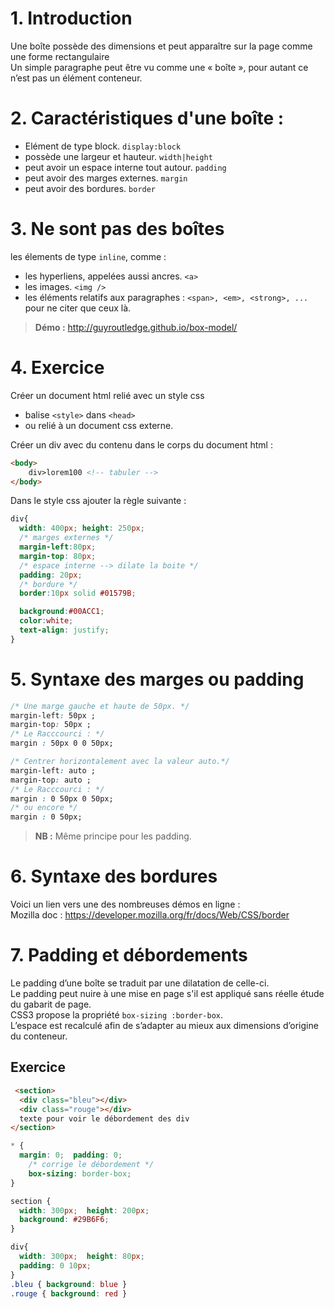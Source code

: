 # 1. Introduction  
Une boîte possède des dimensions et peut apparaître sur la page comme une forme rectangulaire  
Un simple paragraphe peut être vu comme une « boîte », pour autant ce n’est pas un élément conteneur. 
# 2. Caractéristiques d'une boîte  :
* Elément de type block.   `display:block`
* possède une largeur et hauteur.   `width|height`
* peut avoir un espace interne tout autour.   `padding`
* peut avoir des marges externes.   `margin`
* peut avoir des bordures.   `border`
# 3. Ne sont pas des boîtes
les élements de type `inline`, comme :
* les hyperliens, appelées aussi ancres. `<a>` 
* les images. `<img />`
* les éléments relatifs aux paragraphes : `<span>, <em>, <strong>, ...` pour ne citer que ceux là. 
> __Démo :__ http://guyroutledge.github.io/box-model/
# 4. Exercice
Créer un document html relié avec un style css 
* balise `<style>` dans `<head>` 
* ou relié à un document css externe.  

Créer un div avec du contenu dans le corps du document html :
```html
<body>
    div>lorem100 <!-- tabuler -->
</body>
```  
Dans le style css ajouter la règle suivante : 
```css
div{
  width: 400px; height: 250px;
  /* marges externes */
  margin-left:80px;
  margin-top: 80px;
  /* espace interne --> dilate la boite */
  padding: 20px;
  /* bordure */
  border:10px solid #01579B;

  background:#00ACC1;
  color:white;  
  text-align: justify;
}
```
# 5. Syntaxe des marges ou padding
```css
/* Une marge gauche et haute de 50px. */
margin-left: 50px ;
margin-top: 50px ;
/* Le Racccourci : */ 
margin : 50px 0 0 50px;

/* Centrer horizontalement avec la valeur auto.*/
margin-left: auto ;
margin-top: auto ;
/* Le Racccourci : */ 
margin : 0 50px 0 50px; 
/* ou encore */ 
margin : 0 50px;
```
> __NB :__ Même principe pour les padding.

# 6. Syntaxe des bordures
Voici un lien vers une des nombreuses démos en ligne :  
Mozilla doc : https://developer.mozilla.org/fr/docs/Web/CSS/border

# 7. Padding et débordements
Le padding d’une boîte se traduit par une dilatation de celle-ci.  
Le padding peut nuire à une mise en page s'il est appliqué sans réelle 
étude du gabarit de page.  
CSS3 propose la propriété `box-sizing :border-box`.  
L’espace est recalculé afin de s’adapter au mieux aux dimensions d’origine du conteneur.
## Exercice
```html
 <section>
  <div class="bleu"></div>
  <div class="rouge"></div>
  texte pour voir le débordement des div
</section>
```
```css
* {
  margin: 0;  padding: 0;
    /* corrige le débordement */
    box-sizing: border-box;
}

section {
  width: 300px;  height: 200px;
  background: #29B6F6;
}

div{
  width: 300px;  height: 80px;
  padding: 0 10px;
}
.bleu { background: blue }
.rouge { background: red }


